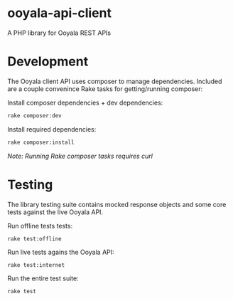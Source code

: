 ooyala-api-client
=================

A PHP library for Ooyala REST APIs

# Development
The Ooyala client API uses composer to manage dependencies.
Included are a couple convenince Rake tasks for getting/running composer:

Install composer dependencies + dev dependencies:

```sh
rake composer:dev
```

Install required dependencies:

```sh
rake composer:install
```

_Note: Running Rake composer tasks requires curl_

# Testing

The library testing suite contains mocked response objects and some core tests against the live Ooyala API.

Run offline tests tests:

```shell
rake test:offline
```

Run live tests agains the Ooyala API:

```shell
rake test:internet
```

Run the entire test suite:

```shell
rake test
```
